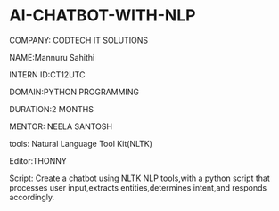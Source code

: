 # AI-CHATBOT-WITH-NLP

COMPANY: CODTECH IT SOLUTIONS

NAME:Mannuru Sahithi

INTERN ID:CT12UTC

DOMAIN:PYTHON PROGRAMMING

DURATION:2 MONTHS

MENTOR: NEELA SANTOSH

tools:
Natural Language Tool Kit(NLTK)

Editor:THONNY

Script:
Create a chatbot using NLTK NLP tools,with a python script that processes user input,extracts entities,determines intent,and responds accordingly.

